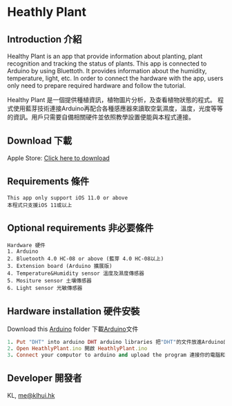 # Heathly Plant

## Introduction 介紹

Healthy Plant is an app that provide information about planting, plant recognition and tracking the status of plants. This app is connected to Arduino by using Bluettoth. It provides information about the humidity, temperature, light, etc. In order to connect the hardware with the app, users only need to prepare required hardware and follow the tutorial.

Healthy Plant 是一個提供種植資訊，植物圖片分析，及查看植物狀態的程式。 程式使用藍芽技術連接Arduino再配合各種感應器來讀取空氣濕度，溫度，光度等等的資訊。用戶只需要自備相關硬件並依照教學設置便能與本程式連接。

## Download 下載

Apple Store: [Click here to download](https://google.com)

## Requirements 條件

```
This app only support iOS 11.0 or above 
本程式只支援iOS 11或以上
```

## Optional requirements 非必要條件

```
Hardware 硬件
1. Arduino
2. Bluetooth 4.0 HC-08 or above (藍芽 4.0 HC-08以上)
3. Extension board (Arduino 擴展版)
4. Temperature&Humidity sensor 溫度及濕度傳感器
5. Mositure sensor 土壤傳感器
6. Light sensor 光敏傳感器
```

## Hardware installation 硬件安裝

Download this [Arduino](/Arduino) folder 下載[Arduino](/Arduino)文件

```ruby
1. Put "DHT" into arduino DHT arduino libraries 把"DHT"的文件放進Arduino的libraries
2. Open HeathlyPlant.ino 開啟 HeathlyPlant.ino
3. Connect your computor to arduino and upload the program 連接你的電腦和Arduino並上傳程式
```

## Developer 開發者

KL, [me@klhui.hk](mailto:me@klhui.hk)
